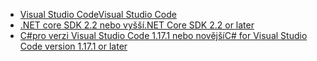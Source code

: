 * [<span data-ttu-id="3bd4c-101">Visual Studio Code</span><span class="sxs-lookup"><span data-stu-id="3bd4c-101">Visual Studio Code</span></span>](https://code.visualstudio.com/download)
* [<span data-ttu-id="3bd4c-102">.NET core SDK 2.2 nebo vyšší</span><span class="sxs-lookup"><span data-stu-id="3bd4c-102">.NET Core SDK 2.2 or later</span></span>](https://www.microsoft.com/net/download/all)
* [<span data-ttu-id="3bd4c-103">C#pro verzi Visual Studio Code 1.17.1 nebo novější</span><span class="sxs-lookup"><span data-stu-id="3bd4c-103">C# for Visual Studio Code version 1.17.1 or later</span></span>](https://marketplace.visualstudio.com/items?itemName=ms-vscode.csharp)
